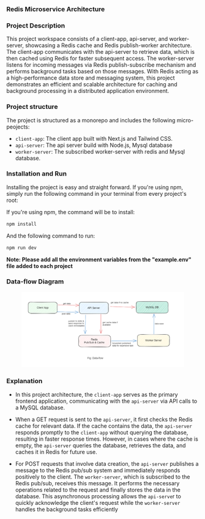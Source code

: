 ### Redis Microservice Architecture

### Project Description

This project workspace consists of a client-app, api-server, and worker-server, showcasing a Redis cache and Redis publish-worker architecture. The client-app communicates with the api-server to retrieve data, which is then cached using Redis for faster subsequent access. The worker-server listens for incoming messages via Redis publish-subscribe mechanism and performs background tasks based on those messages. With Redis acting as a high-performance data store and messaging system, this project demonstrates an efficient and scalable architecture for caching and background processing in a distributed application environment.

### Project structure

The project is structured as a monorepo and includes the following micro-peojects:

- `client-app`: The client app built with Next.js and Tailwind CSS.
- `api-server`: The api server build with Node.js, Mysql database
- `worker-server`: The subscribed worker-server with redis and Mysql database.

### Installation and Run

Installing the project is easy and straight forward. If you're using npm, simply run the following command in your terminal from every project's root:

If you're using npm, the command will be to install:

```sh
npm install
```

And the following command to run:

```sh
npm run dev
```

**Note: Please add all the environment variables from the "example.env" file added to each project**

### Data-flow Diagram

<figure > 
<p align="center">
  <img src="./assets/data-flow.PNG" alt="data-flow" style="background-color:white" />
</p>
</figure>

### Explanation

- In this project architecture, the `client-app` serves as the primary frontend application, communicating with the `api-server` via API calls to a MySQL database.

- When a GET request is sent to the `api-server`, it first checks the Redis cache for relevant data. If the cache contains the data, the `api-server` responds promptly to the `client-app` without querying the database, resulting in faster response times. However, in cases where the cache is empty, the `api-server` queries the database, retrieves the data, and caches it in Redis for future use.

- For POST requests that involve data creation, the `api-server` publishes a message to the Redis pub/sub system and immediately responds positively to the client. The `worker-server`, which is subscribed to the Redis pub/sub, receives this message. It performs the necessary operations related to the request and finally stores the data in the database. This asynchronous processing allows the `api-serve`r to quickly acknowledge the client's request while the `worker-server` handles the background tasks efficiently
